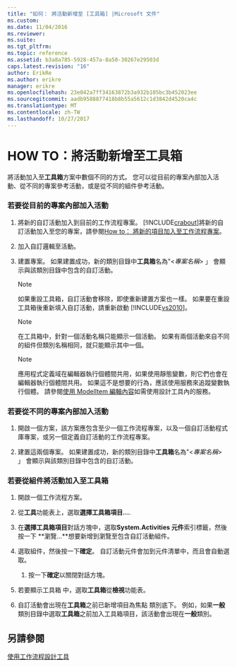 ```yaml
---
title: "如何： 將活動新增至 [工具箱] |Microsoft 文件"
ms.custom: 
ms.date: 11/04/2016
ms.reviewer: 
ms.suite: 
ms.tgt_pltfrm: 
ms.topic: reference
ms.assetid: b3a8a785-5928-457a-8a50-30267e29503d
caps.latest.revision: "16"
author: ErikRe
ms.author: erikre
manager: erikre
ms.openlocfilehash: 23e042a7ff34163872b3a932b105bc3b452023ee
ms.sourcegitcommit: aadb9588877418b8b55a5612c1d3842d4520ca4c
ms.translationtype: MT
ms.contentlocale: zh-TW
ms.lasthandoff: 10/27/2017
---
```

# <a name="how-to-add-activities-to-the-toolbox"></a>HOW TO：將活動新增至工具箱
將活動加入至**工具箱**方案中數個不同的方式。 您可以從目前的專案內部加入活動、從不同的專案參考活動，或是從不同的組件參考活動。  
  
### <a name="to-add-an-activity-from-within-your-current-project"></a>若要從目前的專案內部加入活動  
  
1.  將新的自訂活動加入到目前的工作流程專案。 [!INCLUDE[crabout](../test/includes/crabout_md.md)]將新的自訂活動加入至您的專案，請參閱[How to： 將新的項目加入至工作流程專案](../workflow-designer/how-to-add-a-new-item-to-a-workflow-project.md)。  
  
2.  加入自訂邏輯至活動。  
  
3.  建置專案。 如果建置成功，新的類別目錄中**工具箱**名為"\<*專案名稱*> 」 會顯示與該類別目錄中包含的自訂活動。  
  
    > [!NOTE]
    >  如果重設工具箱，自訂活動會移除，即使重新建置方案也一樣。 如果要在重設工具箱後重新填入自訂活動，請重新啟動 [!INCLUDE[vs2010](../misc/includes/vs2010_md.md)]。  
  
    > [!NOTE]
    >  在工具箱中，針對一個活動名稱只能顯示一個活動。 如果有兩個活動來自不同的組件但類別名稱相同，就只能顯示其中一個。  
  
    > [!NOTE]
    >  應用程式定義域在編輯器執行個體間共用，如果使用靜態變數，則它們也會在編輯器執行個體間共用。 如果這不是想要的行為，應該使用服務來追蹤變數執行個體。 請參閱[使用 ModelItem 編輯內容](/dotnet/framework/windows-workflow-foundation/using-the-modelitem-editing-context)如需使用設計工具內的服務。  
  
### <a name="to-add-an-activity-from-within-a-different-project"></a>若要從不同的專案內部加入活動  
  
1.  開啟一個方案，該方案應包含至少一個工作流程專案，以及一個自訂活動程式庫專案，或另一個定義自訂活動的工作流程專案。  
  
2.  建置這兩個專案。 如果建置成功，新的類別目錄中**工具箱**名為"\<*專案名稱*> 」 會顯示與該類別目錄中包含的自訂活動。  
  
### <a name="to-add-an-activity-to-the-toolbox-from-an-assembly"></a>若要從組件將活動加入至工具箱  
  
1.  開啟一個工作流程方案。  
  
2.  從**工具**功能表上，選取**選擇工具箱項目...**.  
  
3.  在**選擇工具箱項目**對話方塊中，選取**System.Activities 元件**索引標籤，然後按一下 **瀏覽...**想要新增到瀏覽至包含自訂活動組件。  
  
4.  選取組件，然後按一下**確定**。 自訂活動元件會加到元件清單中，而且會自動選取。  
  
    1.  按一下**確定**以關閉對話方塊。  
  
5.  若要顯示工具箱 中，選取**工具箱**從**檢視**功能表。  
  
6.  自訂活動會出現在**工具箱**之前已新增項目為焦點 類別底下。 例如，如果**一般**類別目錄中選取**工具箱**之前加入工具箱項目，該活動會出現在**一般**類別。  
  
## <a name="see-also"></a>另請參閱  
 [使用工作流程設計工具](../workflow-designer/using-the-workflow-designer.md)
